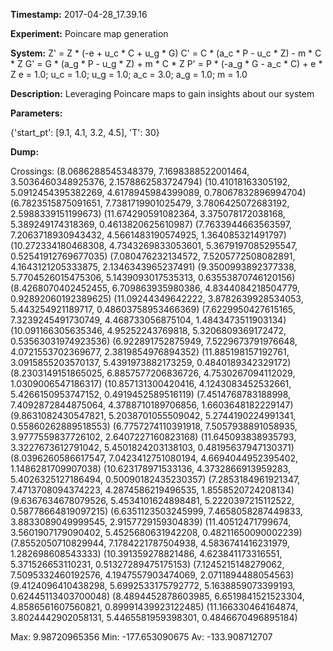 **Timestamp:** 2017-04-28_17.39.16

**Experiment:** Poincare map generation

**System:**
Z' = Z * (-e + u_c * C + u_g * G) 
C' = C * (a_c * P - u_c * Z) - m * C * Z 
G' = G * (a_g * P - u_g * Z) + m * C * Z 
P' = P * (-a_g * G - a_c * C) + e * Z 
e = 1.0; u_c = 1.0; u_g = 1.0; a_c = 3.0; a_g = 1.0; m = 1.0

**Description:** Leveraging Poincare maps to gain insights about our system

**Parameters:**

{'start_pt': [9.1, 4.1, 3.2, 4.5], 'T': 30}

**Dump:**



Crossings:
(8.0686288545348379, 7.1698388522001464, 3.5036460348925376, 2.1578862583724794)
(10.41018163305192, 5.0912454395382269, 4.6178945984399089, 0.78067832896994704)
(6.7823515875091651, 7.7381719901025479, 3.7806425072683192, 2.5988339151199673)
(11.674290591082364, 3.375078172038168, 5.389249174318369, 0.4613820625610987)
(7.7633944663563597, 7.2063718930943432, 4.5661483190574925, 1.364085321491797)
(10.272334180468308, 4.7343269833053601, 5.3679197085295547, 0.52541912769677035)
(7.080476232134572, 7.5205772508082891, 4.1643121205333875, 2.1346343965237491)
(9.3500993892377338, 5.7704526015475306, 5.1439093017535313, 0.63553870746120156)
(8.4268070402452455, 6.709863935980386, 4.8344084218504779, 0.92892060192389625)
(11.09244349642222, 3.8782639928534053, 5.443254921189717, 0.48603758953466369)
(7.6229950427615165, 7.3239245491730749, 4.468733056875104, 1.4843473511903134)
(10.091166305635346, 4.95252243769818, 5.3206809369172472, 0.53563031974923536)
(6.922891752875949, 7.5229673791976648, 4.0721553702369677, 2.3819854976894352)
(11.885198157192761, 3.0915855203570137, 5.4391973882173259, 0.4840189342329172)
(8.2303149151865025, 6.8857577206836726, 4.7530267094112029, 1.0309006547186317)
(10.857131300420416, 4.1243083452532661, 5.4266150953747152, 0.4919452589516119)
(7.4514768783188998, 7.4092872844875064, 4.3788710189706856, 1.6603648182229147)
(9.8631082430547821, 5.2038701055509042, 5.2744190224991341, 0.55860262889518553)
(6.7757274110391918, 7.5057938891058935, 3.9777559837726102, 2.6407227160823168)
(11.645093838935793, 3.3227673612791042, 5.4501824203138103, 0.48195637947130371)
(8.0396260586617547, 7.0423412751080194, 4.6694044952395402, 1.1486281709907038)
(10.623178971533136, 4.3732866913959283, 5.4026325127186494, 0.50090182435230357)
(7.2853184961921347, 7.4713708094374223, 4.2874586219496535, 1.8558520724208134)
(9.6367634678079526, 5.4534101624898481, 5.2220397215112522, 0.58778664819097215)
(6.6351123503245999, 7.4658058287449833, 3.8833089049999545, 2.9157729159304839)
(11.40512471799674, 3.5601907179090402, 5.4525680631942208, 0.48211650090002239)
(7.8552050710829944, 7.1784221787504938, 4.5836741416231979, 1.282698608543333)
(10.391359278821486, 4.623841173316551, 5.371526653110231, 0.51327289475175153)
(7.1245215148279062, 7.5095332460192576, 4.1947557903474069, 2.0711894488054563)
(9.4124096410438298, 5.6992533175792772, 5.1638859073399193, 0.62445113403700048)
(8.4894452878603985, 6.6519841521523304, 4.8586561607560821, 0.89991439923122485)
(11.166330464164874, 3.8024442902058131, 5.4465581959398301, 0.4846670496895184)

Max:
9.98720965356
Min:
-177.653090675
Av:
-133.908712707